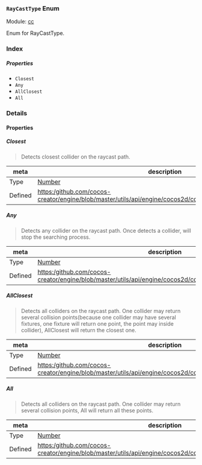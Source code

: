 ### `RayCastType` Enum



Module: [cc](../modules/cc.md)




Enum for RayCastType.

### Index

##### Properties

  - `Closest`
  - `Any`
  - `AllClosest`
  - `All`

### Details

#### Properties


##### Closest

> Detects closest collider on the raycast path.

| meta | description |
|------|-------------|
| Type | <a href="https://developer.mozilla.org/en/JavaScript/Reference/Global_Objects/Number" class="crosslink external" target="_blank">Number</a> |
| Defined | [https:/github.com/cocos-creator/engine/blob/master/utils/api/engine/cocos2d/core/physics/CCPhysicsTypes.js:59](https:/github.com/cocos-creator/engine/blob/master/utils/api/engine/cocos2d/core/physics/CCPhysicsTypes.js#L59) |



##### Any

> Detects any collider on the raycast path.
Once detects a collider, will stop the searching process.

| meta | description |
|------|-------------|
| Type | <a href="https://developer.mozilla.org/en/JavaScript/Reference/Global_Objects/Number" class="crosslink external" target="_blank">Number</a> |
| Defined | [https:/github.com/cocos-creator/engine/blob/master/utils/api/engine/cocos2d/core/physics/CCPhysicsTypes.js:67](https:/github.com/cocos-creator/engine/blob/master/utils/api/engine/cocos2d/core/physics/CCPhysicsTypes.js#L67) |



##### AllClosest

> Detects all colliders on the raycast path.
One collider may return several collision points(because one collider may have several fixtures,
one fixture will return one point, the point may inside collider), AllClosest will return the closest one.

| meta | description |
|------|-------------|
| Type | <a href="https://developer.mozilla.org/en/JavaScript/Reference/Global_Objects/Number" class="crosslink external" target="_blank">Number</a> |
| Defined | [https:/github.com/cocos-creator/engine/blob/master/utils/api/engine/cocos2d/core/physics/CCPhysicsTypes.js:77](https:/github.com/cocos-creator/engine/blob/master/utils/api/engine/cocos2d/core/physics/CCPhysicsTypes.js#L77) |



##### All

> Detects all colliders on the raycast path.
One collider may return several collision points, All will return all these points.

| meta | description |
|------|-------------|
| Type | <a href="https://developer.mozilla.org/en/JavaScript/Reference/Global_Objects/Number" class="crosslink external" target="_blank">Number</a> |
| Defined | [https:/github.com/cocos-creator/engine/blob/master/utils/api/engine/cocos2d/core/physics/CCPhysicsTypes.js:89](https:/github.com/cocos-creator/engine/blob/master/utils/api/engine/cocos2d/core/physics/CCPhysicsTypes.js#L89) |


